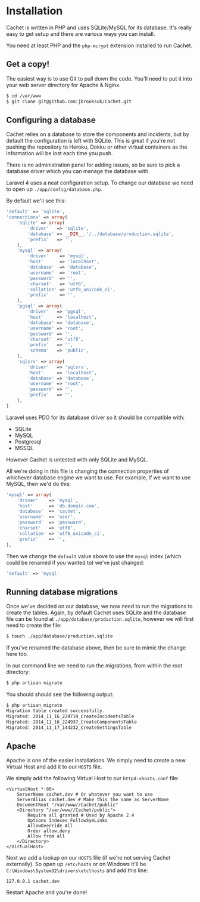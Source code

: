 # Installation

Cachet is written in PHP and uses SQLite/MySQL for its database. It's really easy to get setup and there are various ways you can install.

You need at least PHP and the `php-mcrypt` extension installed to run Cachet.

## Get a copy!

The easiest way is to use Git to pull down the code. You'll need to put it into your web server directory for Apache & Nginx.

```bash
$ cd /var/www
$ git clone git@github.com:jbrooksuk/Cachet.git
```

## Configuring a database

Cachet relies on a database to store the components and incidents, but by default the configuration is left with SQLite. This is great if you're not pushing the repository to Heroku, Dokku or other virtual containers as the information will be lost each time you push.

There is no administration panel for adding issues, so be sure to pick a database driver which you can manage the database with.

Laravel 4 uses a neat configuration setup. To change our database we need to open up `./app/config/database.php`.

By default we'll see this:

```php
'default' => 'sqlite',
'connections' => array(
	'sqlite' => array(
		'driver'   => 'sqlite',
		'database' => __DIR__.'/../database/production.sqlite',
		'prefix'   => '',
	),
	'mysql' => array(
		'driver'    => 'mysql',
		'host'      => 'localhost',
		'database'  => 'database',
		'username'  => 'root',
		'password'  => '',
		'charset'   => 'utf8',
		'collation' => 'utf8_unicode_ci',
		'prefix'    => '',
	),
	'pgsql' => array(
		'driver'   => 'pgsql',
		'host'     => 'localhost',
		'database' => 'database',
		'username' => 'root',
		'password' => '',
		'charset'  => 'utf8',
		'prefix'   => '',
		'schema'   => 'public',
	),
	'sqlsrv' => array(
		'driver'   => 'sqlsrv',
		'host'     => 'localhost',
		'database' => 'database',
		'username' => 'root',
		'password' => '',
		'prefix'   => '',
	),
)
```

Laravel uses PDO for its database driver so it should be compatible with:

- SQLite
- MySQL
- Postgresql
- MSSQL

However Cachet is untested with only SQLite and MySQL.

All we're doing in this file is changing the connection properties of whichever database engine we want to use. For example, if we want to use MySQL, then we'd do this:

```php
'mysql' => array(
	'driver'    => 'mysql',
	'host'      => 'db.domain.com',
	'database'  => 'cachet',
	'username'  => 'user',
	'password'  => 'password',
	'charset'   => 'utf8',
	'collation' => 'utf8_unicode_ci',
	'prefix'    => '',
),
```

Then we change the `default` value above to use the `mysql` index (which could be renamed if you wanted to) we've just changed:

```php
'default' => 'mysql'
```

## Running database migrations

Once we've decided on our database, we now need to run the migrations to create the tables. Again, by default Cachet uses SQLite and the database file can be found at `./app/database/production.sqlite`, however we will first need to create the file:

```bash
$ touch ./app/database/production.sqlite
```

If you've renamed the database above, then be sure to mimic the change here too.

In our command line we need to run the migrations, from within the root directory:

```bash
$ php artisan migrate
```

You should should see the following output:

```bash
$ php artisan migrate
Migration table created successfully.
Migrated: 2014_11_16_224719_CreateIncidentsTable
Migrated: 2014_11_16_224937_CreateComponentsTable
Migrated: 2014_11_17_144232_CreateSettingsTable
```

## Apache

Apache is one of the easier installations. We simply need to create a new Virtual Host and add it to our `HOSTS` file.

We simply add the following Virtual Host to our `httpd-vhosts.conf` file:

```
<VirtualHost *:80>
	ServerName cachet.dev # Or whatever you want to use
	ServerAlias cachet.dev # Make this the same as ServerName
	DocumentRoot "/var/www//Cachet/public"
	<Directory "/var/www//Cachet/public">
		Require all granted # Used by Apache 2.4
		Options Indexes FollowSymLinks
		AllowOverride All
		Order allow,deny
		Allow from all
	</Directory>
</VirtualHost>
```

Next we add a lookup on our `HOSTS` file (if we're not serving Cachet externally). So open up `/etc/hosts` or on Windows it'll be `C:\Windows\System32\drivers\etc\hosts` and add this line:

```
127.0.0.1 cachet.dev
```

Restart Apache and you're done!
